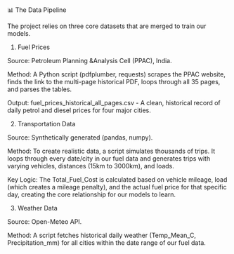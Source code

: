 📊 The Data Pipeline

The project relies on three core datasets that are merged to train our models.

1. Fuel Prices

Source: Petroleum Planning &Analysis Cell (PPAC), India.

Method: A Python script (pdfplumber, requests) scrapes the PPAC website, finds the link to the multi-page historical PDF, loops through all 35 pages, and parses the tables.

Output: fuel_prices_historical_all_pages.csv - A clean, historical record of daily petrol and diesel prices for four major cities.

2. Transportation Data

Source: Synthetically generated (pandas, numpy).

Method: To create realistic data, a script simulates thousands of trips. It loops through every date/city in our fuel data and generates trips with varying vehicles, distances (15km to 3000km), and loads.

Key Logic: The Total_Fuel_Cost is calculated based on vehicle mileage, load (which creates a mileage penalty), and the actual fuel price for that specific day, creating the core relationship for our models to learn.

3. Weather Data

Source: Open-Meteo API.

Method: A script fetches historical daily weather (Temp_Mean_C, Precipitation_mm) for all cities within the date range of our fuel data.
